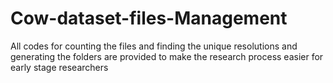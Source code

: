 # Cow-dataset-files-Management
All codes for counting the files and finding the unique resolutions and generating the folders are provided to make the research process easier for early stage researchers
